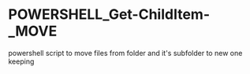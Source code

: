 # POWERSHELL_Get-ChildItem-_MOVE
powershell script to move files from folder and it's subfolder to new one keeping 